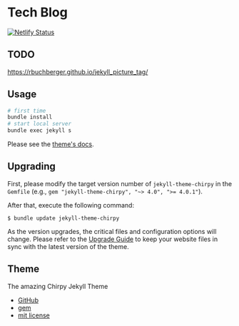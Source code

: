 # Tech Blog

[![Netlify Status](https://api.netlify.com/api/v1/badges/82213154-09e4-48b2-ada6-2d862c355bdd/deploy-status)](https://app.netlify.com/sites/angry-swartz-d5db56/deploys)

## TODO

https://rbuchberger.github.io/jekyll_picture_tag/

## Usage

```bash
# first time
bundle install
# start local server
bundle exec jekyll s
```

Please see the [theme's docs](https://github.com/cotes2020/jekyll-theme-chirpy#usage).

## Upgrading

First, please modify the target version number of `jekyll-theme-chirpy` in the `Gemfile` (e.g., `gem "jekyll-theme-chirpy", "~> 4.0", ">= 4.0.1"`).

After that, execute the following command:

```console
$ bundle update jekyll-theme-chirpy
```

As the version upgrades, the critical files and configuration options will change. Please refer to the [Upgrade Guide](https://github.com/cotes2020/jekyll-theme-chirpy/wiki/Upgrade-Guide) to keep your website files in sync with the latest version of the theme.

## Theme

The amazing Chirpy Jekyll Theme

- [GitHub](https://github.com/cotes2020/jekyll-theme-chirpy)
- [gem](https://rubygems.org/gems/jekyll-theme-chirpy)
- [mit license](https://github.com/cotes2020/chirpy-starter/blob/master/LICENSE)
